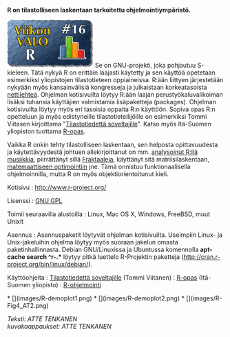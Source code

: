 <!--
Title: R
Week: 1x16
Number: 16
Date: 2011/04/17
Pageimage: valo16-R.png
Tags: FreeBSD,Linux,Mac OS X,Windows,Tiede,Tilastot
-->

**R on tilastolliseen laskentaan tarkoitettu ohjelmointiympäristö.**

![](images/valo16-R.png "fig:valo16-R.png") Se on GNU-projekti, joka pohjautuu
S-kieleen. Tätä nykyä R on erittäin laajasti käytetty ja sen käyttöä
opetetaan esimerkiksi yliopistojen tilastotieteen oppiaineissa. R:ään
liittyen järjestetään nykyään myös kansainvälisiä kongresseja ja
julkaistaan korkeatasoista [nettilehteä](http://journal.r-project.org/).
Ohjelman kotisivuilta löytyy R:ään laajan perustyökaluvalikoiman lisäksi
tuhansia käyttäjien valmistamia lisäpaketteja (packages). Ohjelman
kotisivuilta löytyy myös eri tasoisia oppaita R:n käyttöön. Sopiva opas
R:n opetteluun ja myös edistyneille tilastotieteilijöille on esimerkiksi
Tommi Viitasen kirjoittama "[Tilastotiedettä
soveltajille](http://users.utu.fi/totavi/)". Katso myös Itä-Suomen
yliopiston tuottama
[R-opas](http://www.uef.fi/c/document_library/get_file?p_l_id=138103&folderId=138117&name=DLFE-3780.pdf).

Vaikka R onkin tehty tilastolliseen laskentaan, sen helposta
opittavuudesta ja käytettävyydestä johtuen allekirjoittanut on mm.
[analysoinut R:llä musiikkia](http://users.utu.fi/attenka/),
piirrättänyt sillä [Fraktaaleja](http://fractalswithr.blogspot.com/),
käyttänyt sitä matriisilaskentaan, [matemaattiseen optimointiin](http://www.math.utu.fi/opiskelu/opetusohjelma/kurssit/aineopinnot/smat5108_2009/index.html)
jne. Tämä onnistuu funktionaalisella ohjelmoinnilla, mutta R on myös
objektiorientoitunut kieli.

Kotisivu
:   <http://www.r-project.org/>

Lisenssi
:   [GNU GPL](GNU_GPL)

Toimii seuraavilla alustoilla
:   Linux, Mac OS X, Windows, FreeBSD, muut Unixit

Asennus
:   Asennuspaketit löytyvät ohjelman kotisivuilta. Useimpiin Linux- ja
    Unix-jakeluihin ohjelma löytyy myös suoraan jakelun omasta
    paketinhallinnasta. Debian GNU/Linuxissa ja Ubuntussa komennolla
    **apt-cache search \^r-.\*** löytyy pitkä luettelo R-Projektin
    paketteja
    ([<http://cran.r-project.org/bin/linux/debian/>](http://cran.r-project.org/bin/linux/debian/)).

Käyttöohjeita
:   [Tilastotiedettä soveltajille](http://users.utu.fi/totavi/) (Tommi Viitanen)
:   [R-opas](http://www.uef.fi/c/document_library/get_file?p_l_id=138103&folderId=138117&name=DLFE-3780.pdf) (Itä-Suomen yliopisto)
:   [R-ohjelmointi](http://www.r-ohjelmointi.org/)

<div class="psgallery" markdown="1">
* [](images/R-demoplot1.png)
* [](images/R-demoplot2.png)
* [](images/R-Fig4_AT2.png)
</div>

*Teksti: ATTE TENKANEN* <br />
*kuvakaappaukset: ATTE TENKANEN*
